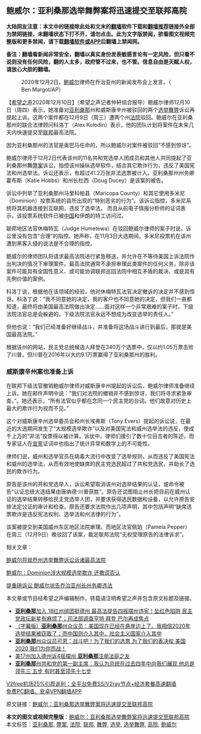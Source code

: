 <h2>鲍威尔：亚利桑那选举舞弊案将迅速提交至联邦高院</h2> <p class="notice"><b>大陆网友注意：本文中的链接除此处和文末的<a href="https://github.com/bannedbook/fanqiang" >翻墙</a>软件下载和<a href="https://github.com/killgcd/justmysocks/blob/master/README.md">翻墙推荐</a>链接外全部为禁网链接，未翻墙状态下打不开，请勿点击。此为文字版禁闻，欲看图文视频完整版和更多禁闻，请下载<a href="https://github.com/bannedbook/fanqiang">翻墙软件或APP</a>后翻墙上禁闻网。</p><p>备注：翻墙看新闻非常安全，翻墙以真实身份发表敏感言论有一定风险，但只看不说则没有任何风险，翻的人太多，政府管不过来，也不管。信息自由是天赋人权，请放心大胆的翻墙。</b></p>  <div class="entry"> <figure><figcaption>2020年12月2日，<a href="https://www.bannedbook.org/bnews/tag/%e9%b2%8d%e5%a8%81%e5%b0%94/" class="st_tag internal_tag" rel="tag" title="标签 鲍威尔 下的日志">鲍威尔</a>律师在乔治亚州的新闻发布会上发言。（ Ben Margot/AP）</figcaption></figure> <p>【<span class='wp_keywordlink_affiliate'><a href="https://www.soundofhope.org" title="希望之声" target="_blank">希望之声</a></span>2020年12月10日】（希望之声记者仲轩综合报导）鲍威尔律师12月10日（周四）表示，她准备对<a href="https://www.bannedbook.org/bnews/tag/%e4%ba%9a%e5%88%a9%e6%a1%91%e9%82%a3/" class="st_tag internal_tag" rel="tag" title="标签 亚利桑那 下的日志">亚利桑那</a>州和威斯康辛州被驳回的两个<a href="https://www.bannedbook.org/bnews/tag/%e9%80%89%e4%b8%be/" class="st_tag internal_tag" rel="tag" title="标签 选举 下的日志">选举</a><a href="https://www.bannedbook.org/bnews/tag/%E8%88%9E%E5%BC%8A/" class="st_tag internal_tag" rel="tag" title="标签 舞弊 下的日志">舞弊</a>诉讼再提起上诉。这两个案件都在12月9日（周三）遭两个州<a href="https://www.bannedbook.org/bnews/tag/%e6%b3%95%e9%99%a2/" class="st_tag internal_tag" rel="tag" title="标签 法院 下的日志">法院</a>驳回。鲍威尔在亚利桑那州的联合法律顾问科洛丁（Alex Kolodin）表示，他的团队计划将案件在未来几天内快速提交至<a href="https://www.bannedbook.org/bnews/tag/%E8%81%94%E9%82%A6/" class="st_tag internal_tag" rel="tag" title="标签 联邦 下的日志">联邦</a>最高法院。</p> <p>因为亚利桑那州的法官是奥巴马任命的，所以鲍威尔对案件被驳回“不感到惊讶”。</p> <p>鲍威尔律师于12月2日代表该州的11名共和党选举人团成员和其他人共同提起了亚利桑那州舞<a href="https://www.bannedbook.org/bnews/tag/%E5%BC%8A%E6%A1%88/" class="st_tag internal_tag" rel="tag" title="标签 弊案 下的日志">弊案</a>诉讼，指控该州操纵选举软件，结合其它欺诈行为，违反了美国宪法和州选举法。诉讼还表示，有超过41.2万张非法选票被计入。亚利桑那州州务卿霍布斯（Katie Hobbs）和州长杜西（Doug Ducey）是该案的被告。</p> <p>诉讼中列举了亚利桑那州马里科帕县（Maricopa County）和其它使用多米尼（Dominion）投票系统的县所出现的“特别恶劣的行为”。该诉讼指控，多米尼系统将其机器连接到互联网，违反了选举法。 而且从前电子情报分析师的证词表示，该投票系统软件已被<span class='wp_keywordlink_affiliate'><a href="https://www.bannedbook.org/" title="中国" target="_blank">中国</a></span>和伊朗的特工访问过。</p> <p>联邦地区法官休梅特瓦（Judge Humetewa）在驳回鲍威尔律师的案子时说，诉讼里没有包含“合理”的指控。她声称，在11月3日大选期间，多米尼投票机在该州遭到黑客入侵的说法是不合理的指控。</p>  <p>鲍威尔的律师团队将请求最高法院进行紧急移送，并允许在不等待美国上诉法院作出判决的情况下审理案件。最高法院通常不承担审理此类案件的任何义务，除非该案件可能具有全国性意义、或可能协调联邦巡回法院中相互矛盾的裁决、或是具有先例价值的案例。</p> <p>科洛丁说，根据他在该领域的经验，他对休梅特瓦法官决定撤诉的决定并不感到惊讶。科洛丁说：“我不同意她的决定，我的客户也不同意她的决定，但我们一直都知道，最终将由美国最高法院做出决定&#8230;&#8230;面对这样一个非常艰难的案子时，下级法院法官总是会躲避的。下级法院法官永远不想成为改变选举的责任人。”</p> <p>但他也说：“我们已经准备好继续战斗，并准备将这场战斗进行到最后，那就是美国最高法院。”</p> <p>根据该州的网站，民主党总统候选人拜登在340万个选票中，仅以约1.05万票击败了川普。但川普在2016年以大约9.1万票赢得了亚利桑那州的胜利。</p> <h3>威斯康辛州案也准备上诉</h3> <p>在联邦下级法官撤销鲍威尔律师对威斯康辛州提起的诉讼后，鲍威尔律师准备继续上诉。她在邮件声明中说：“我们对法院的撤销并不感到惊讶，我们将寻求紧急审查。”。她还表示，“所有法官似乎都在念同一个民主党的台词。他们故意对历史上最大的欺诈行为视而不见。”</p>  <p>这个对威斯康辛州选举委员会和州长埃弗斯（Tony Evers）提起的诉讼说，在最近的大选期间发生了“大规模选举欺诈”以及对美国宪法和威州选举法的违反，使成千上万的“非法”投票得以被计算。诉状中，律师们援引了数十位目击者的陈述，而专家证人在<span class='wp_keywordlink'><a href="https://www.bannedbook.org/forum5/topic17.html" title="宣誓与预言" target="_blank">宣誓</a></span>证词中也指出了统计异常和数学上的不可能性。</p> <p>律师们说，威州和选举官员在病毒大流行中改变了选举规则，从而违反了美国宪法和威州的选举法，从而有效地使缺席的民主党选民超过了共和党选民，并助长了选民的欺诈行为。</p> <p>原告是该州的共和党选举人，诉讼希望取消该州对选举结果的认证，或命令被告“认证总统大选结果由唐纳德·川普获胜”。原告还试图阻止州长把目前在威州认证的选举结果转移给民主党选举人团，并要求获得选民数据和设备，以允许原告安排法定公证的审计和检查。原告还要求法院作出几项声明，其中包括声明“缺席选票欺诈是违反宪法权利、选举法和州法律的行为”。</p> <p>该案被提交到美国威州东区地区法院审理。而地区法官佩珀（Pamela Pepper）在周三（12月9日）晚驳回了该案，裁定联邦法院“无权受理原告的法律诉求”。</p> <p>相关文章：</p>  <p><a href="https://www.soundofhope.org/post/451315">鲍威尔将就乔州选举舞弊诉讼诉诸最高法院</a></p> <p><a href="https://www.soundofhope.org/post/449467">鲍威尔：Dominion涉大规模选举欺诈 还撒谎否认</a></p> <p><a href="https://www.soundofhope.org/post/447529">提重磅诉讼 鲍威尔状告乔治亚州长州务卿违法</a></p> <p>本文章或节目经希望之声编辑制作，转载请注明希望之声并包含原文标题及链接。</p> <ul class='op-related-articles' title='相关阅读'> <li><a href='https://www.bannedbook.org/bnews/bannedvideo/20201210/1445271.html' target='_blank'><b>亚利桑那</b>加入 18红州组团挺德州 最高法提告四摇摆州违宪！坠红色陷阱 民主党政坛新星有麻烦了；司法部调查亨特·拜登 巴尔再成焦点</a></li> <li><a href='https://www.bannedbook.org/bnews/bannedvideo/20201210/1445159.html' target='_blank'>（字幕版）<b>亚利桑那</b>州众议员：美国现在已经在悬崖边上了。我相信2020年选举结果被窃取了；而中国则介入其中，社会主义国家介入其中</a></li> <li><a href='https://www.bannedbook.org/bnews/bannedvideo/20201210/1445139.html' target='_blank'><b>亚利桑那</b>州众议员可恩：战斗吧！为了我们的选票 为了我们的表决权 美国2020  我们为你而战！</a></li> <li><a href='https://www.bannedbook.org/bnews/comments/20201210/1445132.html' target='_blank'>美17州加入德州诉4摇摆州 <b>亚利桑那</b>注册法庭之友</a></li> <li><a href='https://www.bannedbook.org/bnews/bannedvideo/20201210/1445122.html' target='_blank'><b>亚利桑那</b>州共和党的第一副主席：我认为总统在过去四年中向我们展现 他总是领先三 五步 有时甚至领先十七步</a></li> </ul> <p class="texttj"> <a href="https://github.com/bannedbook/fanqiang/wiki/V2ray%E6%9C%BA%E5%9C%BA" target="_blank">V2free机场25%引荐返利：全平台免费SS/V2ray节点+经济套餐高速翻墙</a><br/> <a href="https://github.com/bannedbook/fanqiang/wiki/%E7%A6%81%E9%97%BB%E7%BD%91%E5%AE%89%E5%8D%93%E7%BF%BB%E5%A2%99%E6%96%B0%E9%97%BBAPP" target="_blank">免费PC翻墙、安卓VPN翻墙APP</a></p><p>原文链接：<a class="src_link"  href="https://www.soundofhope.org/post/452380" target="_blank">鲍威尔：亚利桑那选举舞弊案将迅速提交至联邦高院</a></p> <a name='sharetosocial'></a>       <div><b>本文的图文或视频完整版</b>：<a href='https://www.bannedbook.org/bnews/comments/20201211/1445579.html'>鲍威尔：亚利桑那选举舞弊案将迅速提交至联邦高院</a></div>  </div><!--END ENTRY--> <div class="postfooter"> <div>本文标签：<a href="https://www.bannedbook.org/bnews/tag/%e4%ba%9a%e5%88%a9%e6%a1%91%e9%82%a3/" rel="tag">亚利桑那</a>, <a href="https://www.bannedbook.org/bnews/tag/%E5%BC%8A%E6%A1%88/" rel="tag">弊案</a>, <a href="https://www.bannedbook.org/bnews/tag/%e6%b3%95%e9%99%a2/" rel="tag">法院</a>, <a href="https://www.bannedbook.org/bnews/tag/%E8%81%94%E9%82%A6/" rel="tag">联邦</a>, <a href="https://www.bannedbook.org/bnews/tag/%E8%88%9E%E5%BC%8A/" rel="tag">舞弊</a>, <a href="https://www.bannedbook.org/bnews/tag/%e9%80%89%e4%b8%be/" rel="tag">选举</a>, <a href="https://www.bannedbook.org/bnews/tag/%E9%80%89%E4%B8%BE%E8%88%9E%E5%BC%8A/" rel="tag">选举舞弊</a>, <a href="https://www.bannedbook.org/bnews/tag/%e9%ab%98%e9%99%a2/" rel="tag">高院</a>, <a href="https://www.bannedbook.org/bnews/tag/%e9%b2%8d%e5%a8%81%e5%b0%94/" rel="tag">鲍威尔</a></div>  </div><!--END POSTFOOTER--> 